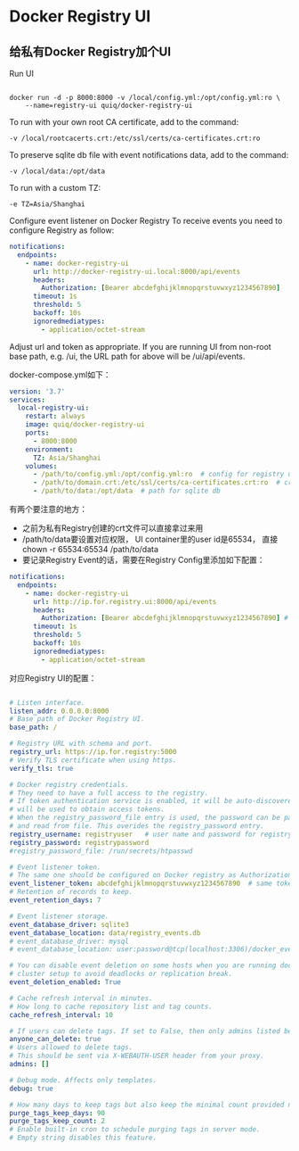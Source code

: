 # Docker Registry UI


## 给私有Docker Registry加个UI

Run UI

```shell

docker run -d -p 8000:8000 -v /local/config.yml:/opt/config.yml:ro \
    --name=registry-ui quiq/docker-registry-ui

```

To run with your own root CA certificate, add to the command:

```shell
-v /local/rootcacerts.crt:/etc/ssl/certs/ca-certificates.crt:ro
```

To preserve sqlite db file with event notifications data, add to the command:

```shell
-v /local/data:/opt/data
```

To run with a custom TZ:

```shell
-e TZ=Asia/Shanghai
```

Configure event listener on Docker Registry
To receive events you need to configure Registry as follow:

```yaml
notifications:
  endpoints:
    - name: docker-registry-ui
      url: http://docker-registry-ui.local:8000/api/events
      headers:
        Authorization: [Bearer abcdefghijklmnopqrstuvwxyz1234567890]
      timeout: 1s
      threshold: 5
      backoff: 10s
      ignoredmediatypes:
        - application/octet-stream
```

Adjust url and token as appropriate. If you are running UI from non-root base path, e.g. /ui, the URL path for above will be /ui/api/events.





docker-compose.yml如下：

```yaml
version: '3.7'
services:
  local-registry-ui:
    restart: always
    image: quiq/docker-registry-ui
    ports:
      - 8000:8000
    environment:
      TZ: Asia/Shanghai
    volumes:
      - /path/to/config.yml:/opt/config.yml:ro  # config for registry ui
      - /path/to/domain.crt:/etc/ssl/certs/ca-certificates.crt:ro  # crt file created for docker registry
      - /path/to/data:/opt/data  # path for sqlite db
```

有两个要注意的地方：

- 之前为私有Registry创建的crt文件可以直接拿过来用
- /path/to/data要设置对应权限， UI container里的user id是65534， 直接chown -r 65534:65534 /path/to/data
- 要记录Registry Event的话，需要在Registry Config里添加如下配置：

```yaml
notifications:
  endpoints:
    - name: docker-registry-ui
      url: http://ip.for.registry.ui:8000/api/events
      headers:
        Authorization: [Bearer abcdefghijklmnopqrstuvwxyz1234567890] # need set save token in registry ui
      timeout: 1s
      threshold: 5
      backoff: 10s
      ignoredmediatypes:
        - application/octet-stream
```

对应Registry UI的配置：

```yaml

# Listen interface.
listen_addr: 0.0.0.0:8000
# Base path of Docker Registry UI.
base_path: /

# Registry URL with schema and port.
registry_url: https://ip.for.registry:5000
# Verify TLS certificate when using https.
verify_tls: true

# Docker registry credentials.
# They need to have a full access to the registry.
# If token authentication service is enabled, it will be auto-discovered and those credentials
# will be used to obtain access tokens.
# When the registry_password_file entry is used, the password can be passed as a docker secret
# and read from file. This overides the registry_password entry.
registry_username: registryuser   # user name and password for registry auth
registry_password: registrypassword
#registry_password_file: /run/secrets/htpasswd

# Event listener token.
# The same one should be configured on Docker registry as Authorization Bearer token.
event_listener_token: abcdefghijklmnopqrstuvwxyz1234567890  # same token as config in registry
# Retention of records to keep.
event_retention_days: 7

# Event listener storage.
event_database_driver: sqlite3
event_database_location: data/registry_events.db
# event_database_driver: mysql
# event_database_location: user:password@tcp(localhost:3306)/docker_events

# You can disable event deletion on some hosts when you are running docker-registry on master-master or
# cluster setup to avoid deadlocks or replication break.
event_deletion_enabled: True

# Cache refresh interval in minutes.
# How long to cache repository list and tag counts.
cache_refresh_interval: 10

# If users can delete tags. If set to False, then only admins listed below.
anyone_can_delete: true
# Users allowed to delete tags.
# This should be sent via X-WEBAUTH-USER header from your proxy.
admins: []

# Debug mode. Affects only templates.
debug: true

# How many days to keep tags but also keep the minimal count provided no matter how old.
purge_tags_keep_days: 90
purge_tags_keep_count: 2
# Enable built-in cron to schedule purging tags in server mode.
# Empty string disables this feature.
``` 